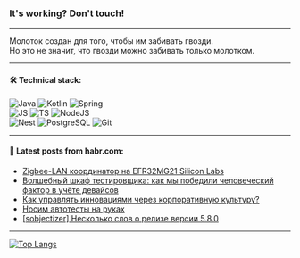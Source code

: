 ### It's working? Don't touch!

---
Молоток создан для того, чтобы им забивать гвозди. <br>
Но это не значит, что гвозди можно забивать только молотком.

---

#### 🛠️ Technical stack:

![Java](https://img.shields.io/badge/Java-informational?logo=Oracle&style=flat&logoColor=white&color=FF4500)
![Kotlin](https://img.shields.io/badge/Kotlin-informational?logo=Kotlin&style=flat&logoColor=white&color=774D97)
![Spring](https://img.shields.io/badge/SpringBoot-informational?logo=SpringBoot&style=flat&logoColor=white&color=6DB33F) <br>
![JS](https://img.shields.io/badge/JS-informational?logo=javaScript&style=flat&logoColor=black&color=F7Df1E)
![TS](https://img.shields.io/badge/TypeScript-informational?logo=typeScript&style=flat&logoColor=black&color=0667A8)
![NodeJS](https://img.shields.io/badge/NodeJS-informational?logo=node.js&style=flat&logoColor=white&color=70A760) <br>
![Nest](https://img.shields.io/badge/NestJS-informational?logo=NestJS&style=flat&logoColor=white&color=E0234E)
![PostgreSQL](https://img.shields.io/badge/PostgreSQL-informational?logo=PostgreSQL&style=flat&logoColor=white&color=DAA520)
![Git](https://img.shields.io/badge/Git-informational?logo=git&style=flat&logoColor=white&color=778899)

___

#### 💬 Latest posts from habr.com:

<!-- BLOG-POST-LIST:START -->
- [Zigbee-LAN координатор на EFR32MG21 Silicon Labs](https://habr.com/ru/articles/748700/?utm_source=habrahabr&utm_medium=rss&utm_campaign=748700)
- [Волшебный шкаф тестировщика: как мы победили человеческий фактор в учёте девайсов](https://habr.com/ru/companies/kaspersky/articles/748572/?utm_source=habrahabr&utm_medium=rss&utm_campaign=748572)
- [Как управлять инновациями через корпоративную культуру?](https://habr.com/ru/companies/oleg-bunin/articles/719756/?utm_source=habrahabr&utm_medium=rss&utm_campaign=719756)
- [Носим автотесты на руках](https://habr.com/ru/companies/2gis/articles/748696/?utm_source=habrahabr&utm_medium=rss&utm_campaign=748696)
- [[sobjectizer] Несколько слов о релизе версии 5.8.0](https://habr.com/ru/articles/745782/?utm_source=habrahabr&utm_medium=rss&utm_campaign=745782)
<!-- BLOG-POST-LIST:END -->

---
[![Top Langs](https://github-readme-stats-git-master-advtsetting-gmailcom.vercel.app/api/top-langs/?username=zloylis&langs_count=10&hide_title=false&title_color=e6edf3&size_weight=0.5&count_weight=0.5&layout=compact&hide_border=true&theme=dracula)](https://github.com/zloylis)

<!-- ![GitHub stats](https://github-readme-stats-git-master-advtsetting-gmailcom.vercel.app/api?username=zloylis&show_icons=true&hide_border=true&theme=dracula&hide_title=true&include_all_commits=true&count_private=true&hide=contribs&hide_rank=true) -->
